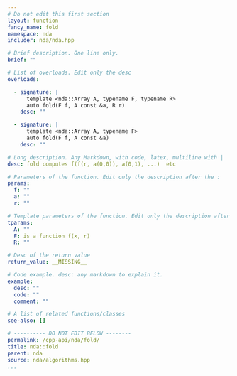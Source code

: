 ```yaml
---
# Do not edit this first section
layout: function
fancy_name: fold
namespace: nda
includer: nda/nda.hpp

# Brief description. One line only.
brief: ""

# List of overloads. Edit only the desc
overloads:

  - signature: |
      template <nda::Array A, typename F, typename R>
      auto fold(F f, A const &a, R r)
    desc: ""

  - signature: |
      template <nda::Array A, typename F>
      auto fold(F f, A const &a)
    desc: ""

# Long description. Any Markdown, with code, latex, multiline with |
desc: fold computes f(f(r, a(0,0)), a(0,1), ...)  etc

# Parameters of the function. Edit only the description after the :
params:
  f: ""
  a: ""
  r: ""

# Template parameters of the function. Edit only the description after the :
tparams:
  A: ""
  F: is a function f(x, r)
  R: ""

# Desc of the return value
return_value: __MISSING__

# Code example. desc: any markdown to explain it.
example:
  desc: ""
  code: ""
  comment: ""

# A list of related functions/classes
see-also: []

# ---------- DO NOT EDIT BELOW --------
permalink: /cpp-api/nda/fold/
title: nda::fold
parent: nda
source: nda/algorithms.hpp
...
```


